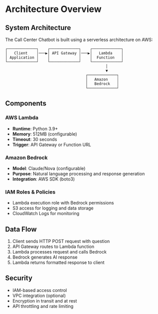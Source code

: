 # Architecture Overview

## System Architecture

The Call Center Chatbot is built using a serverless architecture on AWS:

```
┌─────────────┐    ┌─────────────┐    ┌─────────────┐
│   Client    │───▶│ API Gateway │───▶│   Lambda    │
│ Application │    │             │    │  Function   │
└─────────────┘    └─────────────┘    └─────────────┘
                                             │
                                             ▼
                                    ┌─────────────┐
                                    │   Amazon    │
                                    │   Bedrock   │
                                    └─────────────┘
```

## Components

### AWS Lambda
- **Runtime**: Python 3.9+
- **Memory**: 512MB (configurable)
- **Timeout**: 30 seconds
- **Trigger**: API Gateway or Function URL

### Amazon Bedrock
- **Model**: Claude/Nova (configurable)
- **Purpose**: Natural language processing and response generation
- **Integration**: AWS SDK (boto3)

### IAM Roles & Policies
- Lambda execution role with Bedrock permissions
- S3 access for logging and data storage
- CloudWatch Logs for monitoring

## Data Flow

1. Client sends HTTP POST request with question
2. API Gateway routes to Lambda function
3. Lambda processes request and calls Bedrock
4. Bedrock generates AI response
5. Lambda returns formatted response to client

## Security

- IAM-based access control
- VPC integration (optional)
- Encryption in transit and at rest
- API throttling and rate limiting
